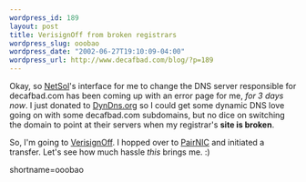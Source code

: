 ```yaml
--- 
wordpress_id: 189
layout: post
title: VerisignOff from broken registrars
wordpress_slug: ooobao
wordpress_date: "2002-06-27T19:10:09-04:00"
wordpress_url: http://www.decafbad.com/blog/?p=189
---
```

<p>Okay, so <a href="http://www.nsi.com">NetSol</a>'s interface for me to change the DNS server responsible for decafbad.com has been coming up with an error page for me, <i>for 3 days now</i>.  I just donated to <a href="http://www.dyndns.org">DynDns.org</a> so I could get some dynamic DNS love going on with some decafbad.com subdomains, but no dice on switching the domain to point at their servers when my registrar's <b>site is broken</b>.</p>
<p>So, I'm going to <a href="http://www.verisignoff.org/">VerisignOff</a>.  I hopped over to <a href="http://www.Pairnic.com/">PairNIC</a> and initiated a transfer.  Let's see how much hassle <i>this</i> brings me.  :)</p>
<!--more-->
shortname=ooobao
